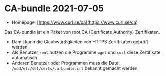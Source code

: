 # CA-bundle 2021-07-05
 - Homepage: [https://www.curl.se/ca](https://www.curl.se/ca)

Das CA-bundle ist ein Paket von root CA (Certificate Authority) Zertifikaten.
<br>
 * Damit kann die Glaubwürdigkeiten von HTTPS Zertifikaten geprüft werden.
 * Als Benutzer ```root``` nutzen die Programme ```wget``` und ```curl``` diese Zertifikate automatisch.
 * Anderen Benutzer oder Programmen muss die Datei ```/mod/etc/ssl/certs/ca-bundle.crt``` bekannt gemacht werden.

